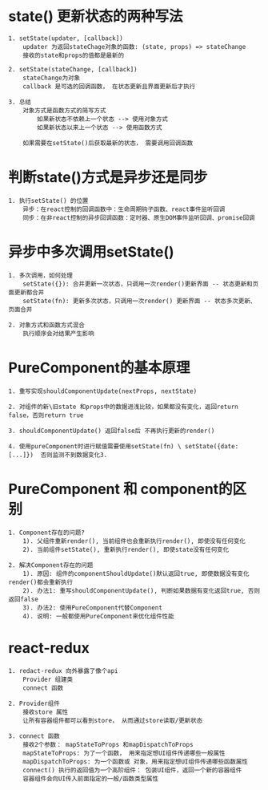 # state() 更新状态的两种写法
    1. setState(updater, [callback])
        updater 为返回stateChage对象的函数: (state, props) => stateChange
        接收的state和props的值都是最新的

    2. setState(stateChange, [callback])
        stateChange为对象
        callback 是可选的回调函数， 在状态更新且界面更新后才执行
    
    3. 总结
        对象方式是函数方式的简写方式
            如果新状态不依赖上一个状态 --> 使用对象方式
            如果新状态以来上一个状态 --> 使用函数方式

        如果需要在setState()后获取最新的状态， 需要调用回调函数


# 判断state()方式是异步还是同步
    1. 执行setState() 的位置
        异步：在react控制的回调函数中：生命周期钩子函数、react事件监听回调
        同步：在非react控制的异步回调函数：定时器、原生DOM事件监听回调、promise回调


# 异步中多次调用setState()
    1. 多次调用，如何处理
        setState({}): 合并更新一次状态，只调用一次render()更新界面 -- 状态更新和页面更新都合并
        setState(fn): 更新多次状态，只调用一次render() 更新界面 -- 状态多次更新、页面合并

    2. 对象方式和函数方式混合
        执行顺序会对结果产生影响


# PureComponent的基本原理
    1. 重写实现shouldComponentUpdate(nextProps, nextState)
    
    2. 对组件的新\旧state 和props中的数据进浅比较，如果都没有变化，返回return false，否则return true
    
    3. shouldComponentUpdate() 返回false后 不再执行更新的render()

    4. 使用pureComponent时进行赋值需要使用setState(fn) \ setState({date:[...]})  否则监测不到数据变化3.
    


# PureComponent 和 component的区别
    1. Component存在的问题?
        1). 父组件重新render(), 当前组件也会重新执行render(), 即使没有任何变化
        2). 当前组件setState(), 重新执行render(), 即使state没有任何变化

    2. 解决Component存在的问题
        1). 原因: 组件的componentShouldUpdate()默认返回true, 即使数据没有变化render()都会重新执行
        2). 办法1: 重写shouldComponentUpdate(), 判断如果数据有变化返回true, 否则返回false
        3). 办法2: 使用PureComponent代替Component
        4). 说明: 一般都使用PureComponent来优化组件性能


#  react-redux
    1. redact-redux 向外暴露了像个api
        Provider 组建类
        connect 函数
    
    2. Provider组件
        接收store 属性
        让所有容器组件都可以看到store， 从而通过store读取/更新状态

    3. connect 函数
        接收2个参数： mapStateToProps 和mapDispatchToProps
        mapStateToProps: 为了一个函数， 用来指定想UI组件传递哪些一般属性
        mapDispatchToProps: 为一个函数或 对象，用来指定想UI组件传递哪些函数属性
        connect() 执行的返回值为一个高阶组件： 包装UI组件，返回一个新的容器组件
        容器组件会向UI传入前面指定的一般/函数类型属性